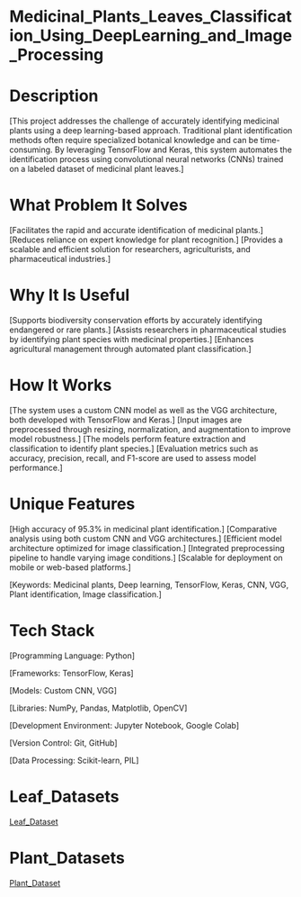 # Medicinal_Plants_Leaves_Classification_Using_DeepLearning_and_Image_Processing
#  Description
[This project addresses the challenge of accurately identifying medicinal plants using a deep learning-based approach. Traditional plant identification methods often require specialized botanical knowledge and can be time-consuming. By leveraging TensorFlow and Keras, this system automates the identification process using convolutional neural networks (CNNs) trained on a labeled dataset of medicinal plant leaves.]
# What Problem It Solves
[Facilitates the rapid and accurate identification of medicinal plants.]
[Reduces reliance on expert knowledge for plant recognition.]
[Provides a scalable and efficient solution for researchers, agriculturists, and pharmaceutical industries.]
# Why It Is Useful
[Supports biodiversity conservation efforts by accurately identifying endangered or rare plants.]
[Assists researchers in pharmaceutical studies by identifying plant species with medicinal properties.]
[Enhances agricultural management through automated plant classification.]
# How It Works
[The system uses a custom CNN model as well as the VGG architecture, both developed with TensorFlow and Keras.]
[Input images are preprocessed through resizing, normalization, and augmentation to improve model robustness.]
[The models perform feature extraction and classification to identify plant species.]
[Evaluation metrics such as accuracy, precision, recall, and F1-score are used to assess model performance.]
# Unique Features
[High accuracy of 95.3% in medicinal plant identification.]
[Comparative analysis using both custom CNN and VGG architectures.]
[Efficient model architecture optimized for image classification.]
[Integrated preprocessing pipeline to handle varying image conditions.]
[Scalable for deployment on mobile or web-based platforms.]

[Keywords: Medicinal plants, Deep learning, TensorFlow, Keras, CNN, VGG, Plant identification, Image classification.]

# Tech Stack
[Programming Language: Python]

[Frameworks: TensorFlow, Keras]

[Models: Custom CNN, VGG]

[Libraries: NumPy, Pandas, Matplotlib, OpenCV]

[Development Environment: Jupyter Notebook, Google Colab]

[Version Control: Git, GitHub]

[Data Processing: Scikit-learn, PIL]

# Leaf_Datasets
[Leaf_Dataset](https://drive.google.com/drive/folders/1xrB_bc9L0YErlfFpzPdjagdhjEFHH_aP?usp=sharing)
# Plant_Datasets
[Plant_Dataset](https://drive.google.com/drive/folders/12_XH8esSBLwI03U6KqmKWQ2LXsdyf7uy?usp=sharing)
